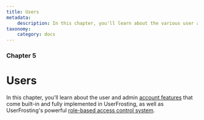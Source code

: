 ```yaml
---
title: Users
metadata:
    description: In this chapter, you'll learn about the various user account features that come built-in and fully implemented in UserFrosting.
taxonomy:
    category: docs
---
```


### Chapter 5

# Users

In this chapter, you'll learn about the user and admin [account features](/users/user-accounts) that come built-in and fully implemented in UserFrosting, as well as UserFrosting's powerful [role-based access control system](/users/access-control).
